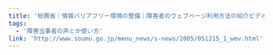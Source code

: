 ```yaml
---
title: '総務省｜情報バリアフリー環境の整備｜障害者のウェブページ利用方法の紹介ビデオ'
tags:
  - '障害当事者の声とか使い方'
link: 'http://www.soumu.go.jp/menu_news/s-news/2005/051215_1_wmv.html'
---
```

